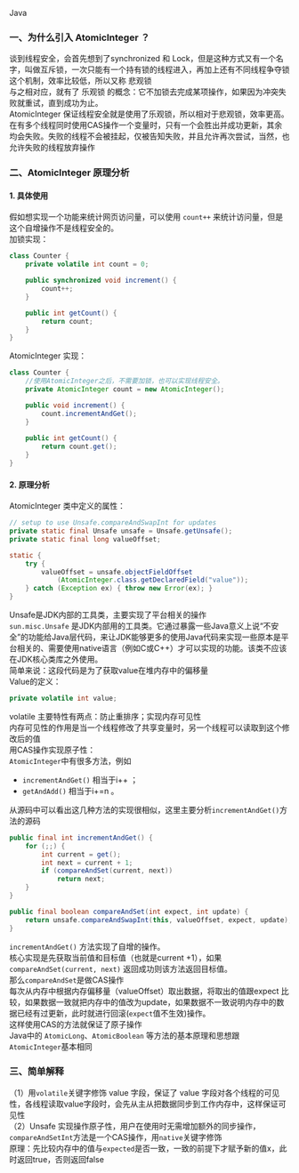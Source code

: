 Java
<a name="gp6TN"></a>
### 一、为什么引入 AtomicInteger ？
谈到线程安全，会首先想到了synchronized 和 Lock，但是这种方式又有一个名字，叫做互斥锁，一次只能有一个持有锁的线程进入，再加上还有不同线程争夺锁这个机制，效率比较低，所以又称 悲观锁<br />与之相对应，就有了 乐观锁 的概念：它不加锁去完成某项操作，如果因为冲突失败就重试，直到成功为止。<br />AtomicInteger 保证线程安全就是使用了乐观锁，所以相对于悲观锁，效率更高。<br />在有多个线程同时使用CAS操作一个变量时，只有一个会胜出并成功更新，其余均会失败。失败的线程不会被挂起，仅被告知失败，并且允许再次尝试，当然，也允许失败的线程放弃操作
<a name="LqkbR"></a>
### 二、AtomicInteger 原理分析
<a name="YTS7z"></a>
#### 1. 具体使用
假如想实现一个功能来统计网页访问量，可以使用 `count++` 来统计访问量，但是这个自增操作不是线程安全的。<br />加锁实现：
```java
class Counter {
    private volatile int count = 0;

    public synchronized void increment() {
        count++;
    }

    public int getCount() {
        return count;
    }
}
```
AtomicInteger 实现：
```java
class Counter {
    //使用AtomicInteger之后，不需要加锁，也可以实现线程安全。
    private AtomicInteger count = new AtomicInteger();

    public void increment() {
        count.incrementAndGet();
    }
    
    public int getCount() {
        return count.get();
    }
}
```
<a name="fgwmt"></a>
#### 2. 原理分析
AtomicInteger 类中定义的属性：
```java
// setup to use Unsafe.compareAndSwapInt for updates
private static final Unsafe unsafe = Unsafe.getUnsafe();
private static final long valueOffset;

static {
    try {
        valueOffset = unsafe.objectFieldOffset
            (AtomicInteger.class.getDeclaredField("value"));
    } catch (Exception ex) { throw new Error(ex); }
}
```
Unsafe是JDK内部的工具类，主要实现了平台相关的操作<br />`sun.misc.Unsafe` 是JDK内部用的工具类。它通过暴露一些Java意义上说“不安全”的功能给Java层代码，来让JDK能够更多的使用Java代码来实现一些原本是平台相关的、需要使用native语言（例如C或C++）才可以实现的功能。该类不应该在JDK核心类库之外使用。<br />简单来说：这段代码是为了获取value在堆内存中的偏移量<br />Value的定义：
```java
private volatile int value;
```
volatile 主要特性有两点：防止重排序；实现内存可见性<br />内存可见性的作用是当一个线程修改了共享变量时，另一个线程可以读取到这个修改后的值<br />用CAS操作实现原子性：<br />`AtomicInteger`中有很多方法，例如

- `incrementAndGet()` 相当于i++ ；
- `getAndAdd()` 相当于i+=n 。

从源码中可以看出这几种方法的实现很相似，这里主要分析`incrementAndGet()`方法的源码
```java
public final int incrementAndGet() {
    for (;;) {
        int current = get();
        int next = current + 1;
        if (compareAndSet(current, next))
            return next;
    }
}

public final boolean compareAndSet(int expect, int update) {
    return unsafe.compareAndSwapInt(this, valueOffset, expect, update);
}
```
`incrementAndGet()` 方法实现了自增的操作。<br />核心实现是先获取当前值和目标值（也就是current +1），如果`compareAndSet(current, next)` 返回成功则该方法返回目标值。<br />那么`compareAndSet`是做CAS操作<br />每次从内存中根据内存偏移量（valueOffset）取出数据，将取出的值跟expect 比较，如果数据一致就把内存中的值改为update，如果数据不一致说明内存中的数据已经有过更新，此时就进行回滚(`expect`值不生效)操作。<br />这样使用CAS的方法就保证了原子操作<br />Java中的 `AtomicLong`、`AtomicBoolean` 等方法的基本原理和思想跟`AtomicInteger`基本相同
<a name="uxmDy"></a>
### 三、简单解释
（1）用`volatile`关键字修饰 value 字段，保证了 value 字段对各个线程的可见性，各线程读取value字段时，会先从主从把数据同步到工作内存中，这样保证可见性<br />（2）Unsafe 实现操作原子性，用户在使用时无需增加额外的同步操作，`compareAndSetInt`方法是一个CAS操作，用`native`关键字修饰<br />原理：先比较内存中的值与`expected`是否一致，一致的前提下才赋予新的值x，此时返回true，否则返回false
